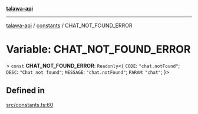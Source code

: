 [**talawa-api**](../../README.md)

***

[talawa-api](../../modules.md) / [constants](../README.md) / CHAT\_NOT\_FOUND\_ERROR

# Variable: CHAT\_NOT\_FOUND\_ERROR

\> `const` **CHAT\_NOT\_FOUND\_ERROR**: `Readonly`\<\{ `CODE`: `"chat.notFound"`; `DESC`: `"Chat not found"`; `MESSAGE`: `"chat.notFound"`; `PARAM`: `"chat"`; \}\>

## Defined in

[src/constants.ts:60](https://github.com/PalisadoesFoundation/talawa-api/blob/6bd0fecc1032af2aa70d925c85724d9fec2350f9/src/constants.ts#L60)

